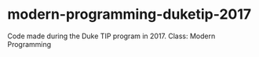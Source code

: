 # modern-programming-duketip-2017
Code made during the Duke TIP program in 2017. Class: Modern Programming
